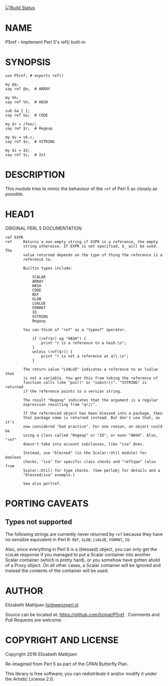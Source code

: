 [![Build Status](https://travis-ci.org/lizmat/P5ref.svg?branch=master)](https://travis-ci.org/lizmat/P5ref)

NAME
====

P5ref - Implement Perl 5's ref() built-in

SYNOPSIS
========

    use P5ref; # exports ref()

    my @a;
    say ref @a;  # ARRAY

    my %h;
    say ref %h;  # HASH

    sub &a { };
    say ref &a;  # CODE

    my $r = /foo/;
    say ref $r;  # Regexp

    my $v = v6.c;
    say ref $v;  # VSTRING

    my $i = 42;
    say ref $i;  # Int

DESCRIPTION
===========

This module tries to mimic the behaviour of the `ref` of Perl 5 as closely as possible.

HEAD1
=====

ORIGINAL PERL 5 DOCUMENTATION

    ref EXPR
    ref     Returns a non-empty string if EXPR is a reference, the empty
            string otherwise. If EXPR is not specified, $_ will be used. The
            value returned depends on the type of thing the reference is a
            reference to.

            Builtin types include:

                SCALAR
                ARRAY
                HASH
                CODE
                REF
                GLOB
                LVALUE
                FORMAT
                IO
                VSTRING
                Regexp

            You can think of "ref" as a "typeof" operator.

                if (ref($r) eq "HASH") {
                    print "r is a reference to a hash.\n";
                }
                unless (ref($r)) {
                    print "r is not a reference at all.\n";
                }

            The return value "LVALUE" indicates a reference to an lvalue that
            is not a variable. You get this from taking the reference of
            function calls like "pos()" or "substr()". "VSTRING" is returned
            if the reference points to a version string.

            The result "Regexp" indicates that the argument is a regular
            expression resulting from "qr//".

            If the referenced object has been blessed into a package, then
            that package name is returned instead. But don't use that, as it's
            now considered "bad practice". For one reason, an object could be
            using a class called "Regexp" or "IO", or even "HASH". Also, "ref"
            doesn't take into account subclasses, like "isa" does.

            Instead, use "blessed" (in the Scalar::Util module) for boolean
            checks, "isa" for specific class checks and "reftype" (also from
            Scalar::Util) for type checks. (See perlobj for details and a
            "blessed/isa" example.)

            See also perlref.

PORTING CAVEATS
===============

Types not supported
-------------------

The following strings are currently never returned by `ref` because they have no sensible equivalent in Perl 6: `REF`, `GLOB`, `LVALUE`, `FORMAT`, `IO`.

Also, since everything in Perl 6 is a (blessed) object, you can only get the `SCALAR` response if you managed to put a Scalar container into another Scalar container (which is pretty hard), or you somehow have gotten ahold of a Proxy object. On all other cases, a Scalar container will be ignored and instead the contents of the container will be used.

AUTHOR
======

Elizabeth Mattijsen <liz@wenzperl.nl>

Source can be located at: https://github.com/lizmat/P5ref . Comments and Pull Requests are welcome.

COPYRIGHT AND LICENSE
=====================

Copyright 2018 Elizabeth Mattijsen

Re-imagined from Perl 5 as part of the CPAN Butterfly Plan.

This library is free software; you can redistribute it and/or modify it under the Artistic License 2.0.

